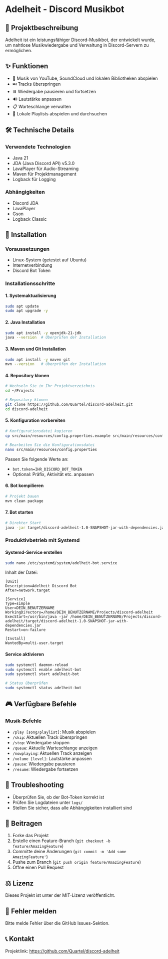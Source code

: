 # Adelheit - Discord Musikbot

## 📖 Projektbeschreibung

Adelheit ist ein leistungsfähiger Discord-Musikbot, der entwickelt wurde, um nahtlose Musikwiedergabe und Verwaltung in Discord-Servern zu ermöglichen.

## ✨ Funktionen

- 🎵 Musik von YouTube, SoundCloud und lokalen Bibliotheken abspielen
- ⏭️ Tracks überspringen
- ⏸️ Wiedergabe pausieren und fortsetzen
- 🔊 Lautstärke anpassen
- 📋 Warteschlange verwalten
- 🎼 Lokale Playlists abspielen und durchsuchen

## 🛠️ Technische Details

### Verwendete Technologien
- Java 21
- JDA (Java Discord API) v5.3.0
- LavaPlayer für Audio-Streaming
- Maven für Projektmanagement
- Logback für Logging

### Abhängigkeiten
- Discord JDA
- LavaPlayer
- Gson
- Logback Classic

## 🚀 Installation

### Voraussetzungen
- Linux-System (getestet auf Ubuntu)
- Internetverbindung
- Discord Bot Token

### Installationsschritte

#### 1. Systemaktualisierung
```bash
sudo apt update
sudo apt upgrade -y
```

#### 2. Java Installation
```bash
sudo apt install -y openjdk-21-jdk
java --version  # Überprüfen der Installation
```

#### 3. Maven und Git Installation
```bash
sudo apt install -y maven git
mvn --version   # Überprüfen der Installation
```

#### 4. Repository klonen
```bash
# Wechseln Sie in Ihr Projektverzeichnis
cd ~/Projects

# Repository klonen
git clone https://github.com/Quartel/discord-adelheit.git
cd discord-adelheit
```

#### 5. Konfiguration vorbereiten
```bash
# Konfigurationsdatei kopieren
cp src/main/resources/config.properties.example src/main/resources/config.properties

# Bearbeiten Sie die Konfigurationsdatei
nano src/main/resources/config.properties
```

Passen Sie folgende Werte an:
- `bot.token=IHR_DISCORD_BOT_TOKEN`
- Optional: Präfix, Aktivität etc. anpassen

#### 6. Bot kompilieren
```bash
# Projekt bauen
mvn clean package
```

#### 7. Bot starten
```bash
# Direkter Start
java -jar target/discord-adelheit-1.0-SNAPSHOT-jar-with-dependencies.jar
```

### Produktivbetrieb mit Systemd

#### Systemd-Service erstellen
```bash
sudo nano /etc/systemd/system/adelheit-bot.service
```

Inhalt der Datei:
```
[Unit]
Description=Adelheit Discord Bot
After=network.target

[Service]
Type=simple
User=DEIN_BENUTZERNAME
WorkingDirectory=/home/DEIN_BENUTZERNAME/Projects/discord-adelheit
ExecStart=/usr/bin/java -jar /home/DEIN_BENUTZERNAME/Projects/discord-adelheit/target/discord-adelheit-1.0-SNAPSHOT-jar-with-dependencies.jar
Restart=on-failure

[Install]
WantedBy=multi-user.target
```

#### Service aktivieren
```bash
sudo systemctl daemon-reload
sudo systemctl enable adelheit-bot
sudo systemctl start adelheit-bot

# Status überprüfen
sudo systemctl status adelheit-bot
```

## 🎮 Verfügbare Befehle

### Musik-Befehle
- `/play [song/playlist]`: Musik abspielen
- `/skip`: Aktuellen Track überspringen
- `/stop`: Wiedergabe stoppen
- `/queue`: Aktuelle Warteschlange anzeigen
- `/nowplaying`: Aktuellen Track anzeigen
- `/volume [level]`: Lautstärke anpassen
- `/pause`: Wiedergabe pausieren
- `/resume`: Wiedergabe fortsetzen

## 🚧 Troubleshooting
- Überprüfen Sie, ob der Bot-Token korrekt ist
- Prüfen Sie Logdateien unter `logs/`
- Stellen Sie sicher, dass alle Abhängigkeiten installiert sind

## 🤝 Beitragen
1. Forke das Projekt
2. Erstelle einen Feature-Branch (`git checkout -b feature/AmazingFeature`)
3. Committe deine Änderungen (`git commit -m 'Add some AmazingFeature'`)
4. Pushe zum Branch (`git push origin feature/AmazingFeature`)
5. Öffne einen Pull Request

## ⚖️ Lizenz
Dieses Projekt ist unter der MIT-Lizenz veröffentlicht.

## 🐛 Fehler melden
Bitte melde Fehler über die GitHub Issues-Sektion.

## 📞 Kontakt
Projektlink: https://github.com/Quartel/discord-adelheit